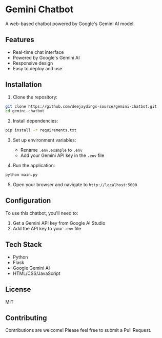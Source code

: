 # Gemini Chatbot

A web-based chatbot powered by Google's Gemini AI model.

## Features

- Real-time chat interface
- Powered by Google's Gemini AI
- Responsive design
- Easy to deploy and use

## Installation

1. Clone the repository:
```bash
git clone https://github.com/deejaydings-source/gemini-chatbot.git
cd gemini-chatbot
```

2. Install dependencies:
```bash
pip install -r requirements.txt
```

3. Set up environment variables:
   - Rename `.env.example` to `.env`
   - Add your Gemini API key in the `.env` file

4. Run the application:
```bash
python main.py
```

5. Open your browser and navigate to `http://localhost:5000`

## Configuration

To use this chatbot, you'll need to:
1. Get a Gemini API key from Google AI Studio
2. Add the API key to your `.env` file

## Tech Stack

- Python
- Flask
- Google Gemini AI
- HTML/CSS/JavaScript

## License

MIT

## Contributing

Contributions are welcome! Please feel free to submit a Pull Request.